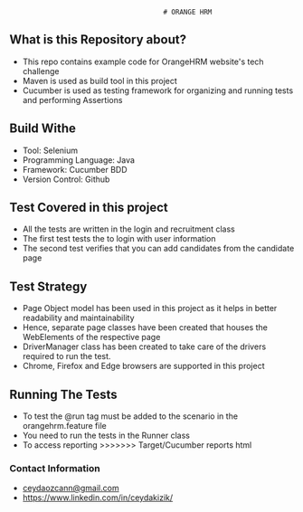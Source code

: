 
                                          # ORANGE HRM 

## **What is this Repository about?**
* This repo contains example code for OrangeHRM website's tech challenge
* Maven is used as build tool in this project
* Cucumber is used as testing framework for organizing and running tests and performing Assertions


## **Build Withe**
* Tool: Selenium
* Programming Language: Java
* Framework: Cucumber BDD 
* Version Control: Github


## **Test Covered in this project**
* All the tests are written in the login and recruitment class
* The first test tests the to login with user information
* The second test verifies that you can add candidates from the candidate page


## **Test Strategy**
* Page Object model has been used in this project as it helps in better readability and maintainability
* Hence, separate page classes have been created that houses the WebElements of the respective page
* DriverManager class has been created to take care of the drivers required to run the test.
* Chrome, Firefox and Edge browsers are supported in this project


## **Running The Tests**
* To test the @run tag must be added to the scenario in the orangehrm.feature file
* You need to run the tests in the Runner class
* To access reporting >>>>>>> Target/Cucumber reports html

### **Contact Information**
* ceydaozcann@gmail.com
* https://www.linkedin.com/in/ceydakizik/



